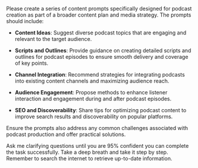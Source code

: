Please create a series of content prompts specifically designed for podcast creation as part of a broader content plan and media strategy. The prompts should include:

- **Content Ideas**: Suggest diverse podcast topics that are engaging and relevant to the target audience.
  
- **Scripts and Outlines**: Provide guidance on creating detailed scripts and outlines for podcast episodes to ensure smooth delivery and coverage of key points.
  
- **Channel Integration**: Recommend strategies for integrating podcasts into existing content channels and maximizing audience reach.
  
- **Audience Engagement**: Propose methods to enhance listener interaction and engagement during and after podcast episodes.

- **SEO and Discoverability**: Share tips for optimizing podcast content to improve search results and discoverability on popular platforms.

Ensure the prompts also address any common challenges associated with podcast production and offer practical solutions. 

Ask me clarifying questions until you are 95% confident you can complete the task successfully. Take a deep breath and take it step by step. Remember to search the internet to retrieve up-to-date information.